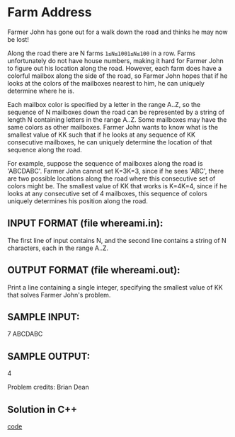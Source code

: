 # Farm Address
Farmer John has gone out for a walk down the road and thinks he may now be lost!

Along the road there are N farms ```1≤N≤1001≤N≤100``` in a row. Farms unfortunately do not have house numbers, 
making it hard for Farmer John to figure out his location along the road. 
However, each farm does have a colorful mailbox along the side of the road, so Farmer John hopes that if 
he looks at the colors of the mailboxes nearest to him, he can uniquely determine where he is.

Each mailbox color is specified by a letter in the range A..Z, so the sequence of N mailboxes down the road can 
be represented by a string of length N containing letters in the range A..Z. Some 
mailboxes may have the same colors as other mailboxes. Farmer John wants to know what is 
the smallest value of KK such that if he looks at any sequence of KK consecutive mailboxes, 
he can uniquely determine the location of that sequence along the road.

For example, suppose the sequence of mailboxes along the road is 'ABCDABC'. 
Farmer John cannot set K=3K=3, since if he sees 'ABC', there are two possible locations along the road where this consecutive set of colors might be. The smallest value of KK that works is K=4K=4, since if he looks at any consecutive set of 4 mailboxes, this sequence of colors uniquely determines his position along the road.

## INPUT FORMAT (file whereami.in):
The first line of input contains N, and the second line contains a string of N characters, each in the range A..Z.

## OUTPUT FORMAT (file whereami.out):
Print a line containing a single integer, specifying the smallest value of KK that solves Farmer John's problem.

## SAMPLE INPUT:

7
ABCDABC

## SAMPLE OUTPUT:

4

Problem credits: Brian Dean

## Solution in C++
[code](Farm_address/main.cpp)
